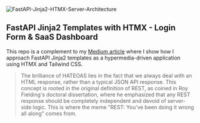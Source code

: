 

![FastAPI-Jinja2-HTMX-Server-Architecture](https://github.com/user-attachments/assets/72f26fc0-7d0e-4f64-8f8d-ef35ad5f08fa)


## FastAPI Jinja2 Templates with HTMX - Login Form & SaaS Dashboard

This repo is a complement to my [Medium article](https://medium.com/@strasbourgwebsolutions/fastapi-as-a-hypermedia-driven-application-w-htmx-jinja2templates-644c3bfa51d1) where I show how I approach FastAPI Jinja2 templates as a hypermedia-driven application using HTMX and Tailwind CSS.

> The brilliance of HATEOAS lies in the fact that we always deal with an HTML response, rather than a typical JSON API response. This concept is rooted in the original definition of REST, as coined in Roy Fielding's doctoral dissertation, where he emphasized that any REST response should be completely independent and devoid of server-side logic. This is where the meme "REST: You've been doing it wrong all along" comes from.

